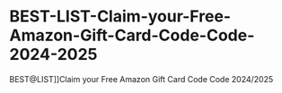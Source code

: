 # BEST-LIST-Claim-your-Free-Amazon-Gift-Card-Code-Code-2024-2025
BEST@LIST]]Claim your Free Amazon Gift Card Code Code 2024/2025
